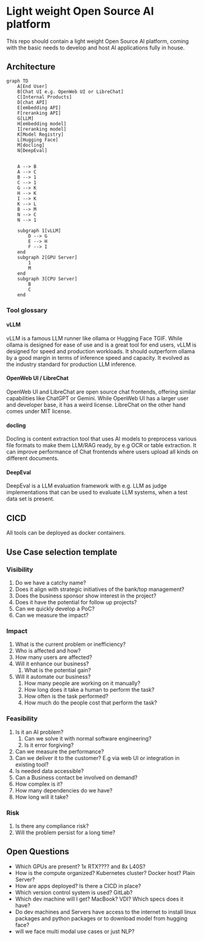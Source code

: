 # Light weight Open Source AI platform
This repo should contain a light weight Open Source AI platform, coming with the basic needs to develop and host AI applications fully in house.

## Architecture
```mermaid
graph TD
    A[End User]
    B[Chat UI e.g. OpenWeb UI or LibreChat]
    C[Internal Products]
    D[chat API]
    E[embedding API]
    F[reranking API]
    G[LLM]
    H[embedding model]
    I[reranking model]
    K[Model Registry]
    L[Hugging Face]
    M[docling]
    N[DeepEval]


    A --> B
    A --> C
    B --> 1
    C --> 1
    G --> K
    H --> K
    I --> K
    K --> L
    B --> M
    N --> C
    N --> 1

    subgraph 1[vLLM]
        D --> G
        E --> H
        F --> I
    end
    subgraph 2[GPU Server]
        1
        M
    end
    subgraph 3[CPU Server]
        B
        C
    end
```

### Tool glossary
#### vLLM
vLLM is a famous LLM runner like ollama or Hugging Face TGIF. While ollama is designed for ease of use and is a great tool for end users, vLLM is designed for speed and production workloads. It should outperform ollama by a good margin in terms of inference speed and capacity. It evolved as the industry standard for production LLM inference.

#### OpenWeb UI / LibreChat
OpenWeb UI and LibreChat are open source chat frontends, offering similar capabilities like ChatGPT or Gemini. While OpenWeb UI has a larger user and developer base, it has a weird license. LibreChat on the other hand comes under MIT license.

#### docling
Docling is content extraction tool that uses AI models to preprocess various file formats to make them LLM/RAG ready, by e.g OCR or table extraction. It can improve performance of Chat frontends where users upload all kinds on different documents.

#### DeepEval
DeepEval is a LLM evaluation framework with e.g. LLM as judge implementations that can be used to evaluate LLM systems, when a test data set is present.

## CICD
All tools can be deployed as docker containers.

## Use Case selection template
### Visibility
1. Do we have a catchy name?
1. Does it align with strategic initiatives of the bank/top management?
1. Does the business sponsor show interest in the project?
1. Does it have the potential for follow up projects?
1. Can we quickly develop a PoC?
1. Can we measure the impact?
### Impact
1. What is the current problem or inefficiency?
1. Who is affected and how?
1. How many users are affected?
1. Will it enhance our business?
    1. What is the potential gain?
1. Will it automate our business?
    1. How many people are working on it manually?
    1. How long does it take a human to perform the task?
    1. How often is the task performed?
    1. How much do the people cost that perform the task?
### Feasibility
1. Is it an AI problem?
    1. Can we solve it with normal software engineering?
    1. Is it error forgiving?
1. Can we measure the performance?
1. Can we deliver it to the customer? E.g via web UI or integration in existing tool?
1. Is needed data accessible?
1. Can a Business contact be involved on demand?
1. How complex is it?
1. How many dependencies do we have?
1. How long will it take?
### Risk
1. Is there any compliance risk?
1. Will the problem persist for a long time?

## Open Questions
- Which GPUs are present? 1x RTX???? and 8x L40S?
- How is the compute organized? Kubernetes cluster? Docker host? Plain Server?
- How are apps deployed? Is there a CICD in place?
- Which version control system is used? GitLab?
- Which dev machine will I get? MacBook? VDI? Which specs does it have?
- Do dev machines and Servers have access to the internet to install linux packages and python packages or to download model from hugging face?
- will we face multi modal use cases or just NLP?



